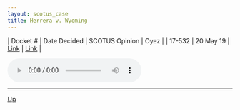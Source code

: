 ```yaml
---
layout: scotus_case
title: Herrera v. Wyoming
---
```


| Docket # | Date Decided | SCOTUS Opinion | Oyez |
| 17-532 | 20 May 19 | [Link](https://www.supremecourt.gov/opinions/18pdf/587us1r39_b0n2.pdf) | [Link](https://www.oyez.org/cases/2018/17-532) |

<audio controls>
   <source src='./resources/17-532.mp3' type='audio/mpeg'>
</audio>

<object data='./resources/17-532.pdf' type='application/pdf'></object>

---

[Up](./README.md)